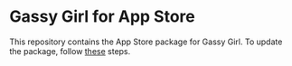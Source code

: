 # Gassy Girl for App Store

This repository contains the App Store package for Gassy Girl. To update the package, follow [these](https://blog.pwabuilder.com/posts/publish-your-pwa-to-the-ios-app-store/) steps.
